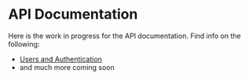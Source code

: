 # API Documentation

Here is the work in progress for the API documentation. Find info on the following:

* [Users and Authentication](/docs/users-and-auth.md)
* and much more coming soon
